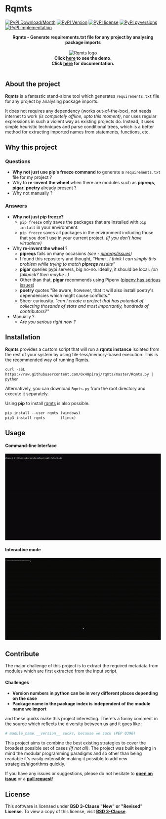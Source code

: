 # Rqmts

[![PyPI Download/Month](https://img.shields.io/pypi/dm/rqmts.svg)](https://pypi.python.org/pypi/rqmts/)
[![PyPI Version](https://img.shields.io/pypi/v/rqmts.svg)](https://pypi.python.org/pypi/rqmts/)
[![PyPI license](https://img.shields.io/pypi/l/rqmts.svg)](https://pypi.python.org/pypi/rqmts/)
[![PyPI pyversions](https://img.shields.io/pypi/pyversions/rqmts.svg)](https://pypi.python.org/pypi/rqmts/)
[![PyPI implementation](https://img.shields.io/pypi/implementation/rqmts.svg)](https://pypi.python.org/pypi/rqmts/)

<p align="center">
<b>Rqmts - Generate requirements.txt file for any project by analysing package imports</b><br><br>
    <img alt="Rqmts logo" src="https://i.imgur.com/czbQOUj.png" width="400"><br>
<b>Click <a href="#Usage">here</a> to see the demo.<br>
  Click <a href="https://github.com/0x48piraj/rqmts/wiki">here</a> for documentation.<br><br></b>
</p>

## About the project

**Rqmts** is a fantastic stand-alone tool which generates `requirements.txt` file for any project by analysing package imports.

It does not requires any dependency (works out-of-the-box), not needs internet to work _(is completely offline, upto this moment)_, nor uses regular expressions in such a violent way as existing projects do. Instead, it uses simple heuristic techniques and parse conditional trees, which is a better method for extracting imported names from statements, functions, etc.

## Why this project

### Questions

- **Why not just use pip's freeze command** to generate a `requirements.txt` file for my project ?
- Why to **re-invent the wheel** when there are modules such as **pipreqs**, **pigar**, **poetry** already present ?
- Why not manually ?

### Answers

* **Why not just pip freeze?**
   * ``pip freeze`` only saves the packages that are installed with ``pip install`` in your environment. 
   * ``pip freeze`` saves all packages in the environment including those that you don't use in your current project. _(if you don't have virtualenv)_
* Why **re-invent the wheel** ?
   * **pipreqs** fails on many occasions _(see - [pipreqs/issues](https://github.com/bndr/pipreqs/issues))_
   * I found this repository and thought, _"Hmm.. I think I can simply this problem while trying to match **pipreqs** results"_
   * **pigar** queries pypi servers, big no-no. Ideally, it should be local. _(on fallback? then maybe ..)_
   * Other than that, **pigar** recommends using Pipenv ([pipenv has serious issues](https://news.ycombinator.com/item?id=18612590))
   * **poetry** quotes "Be aware, however, that it will also install poetry's dependencies which might cause conflicts."
   * Sheer curiousity. _"can I create a project that has potential of collecting thosands of stars and most importantly, hundreds of contributors?"_
* Manually ?
   * _Are you serious right now ?_

## Installation

**Rqmts** provides a custom script that will run a **rqmts instance** isolated from the rest of your system by using file-less/memory-based execution. This is the recommended way of running Rqmts.

```
curl -sSL https://raw.githubusercontent.com/0x48piraj/rqmts/master/Rqmts.py | python
```

Alternatively, you can download `Rqmts.py` from the root directory and execute it separately.

Using **pip** to install [rqmts](https://pypi.org/project/rqmts/) is also possible.

```
pip install --user rqmts (windows)
pip3 install rqmts       (linux)
```

## Usage

#### Command-line Interface

![Commandline Demo](static/commandline-demo.gif)

#### Interactive mode

![Interactive Demo](static/interactive-demo.gif)

## Contribute

The major challenge of this project is to extract the required metadata from modules which are first extracted from the input script.

#### Challenges

- **Version numbers in python can be in very different places depending on the case**
- **Package name in the package index is independent of the module name we import**

and these quirks make this project interesting. There's a funny comment in the source which reflects the diversity between us and it goes like :

```py
# module_name.__version__ sucks, because we suck (PEP 0396)
```

This project aims to combine the best existing strategies to cover the broadest possible set of cases _(if not all)_. The project was built keeping in mind the modular programming paradigms and so other than being readable it's easily extensible making it possible to add new strategies/algorithms quickly.

If you have any issues or suggestions, please do not hesitate to **[open an issue](https://github.com/0x48piraj/rqmts/issues/new)** or a **[pull request](https://github.com/0x48piraj/rqmts/pulls)**!

## License

This software is licensed under **BSD 3-Clause "New" or "Revised" License**. To view a copy of this license, visit **[BSD 3-Clause](LICENSE)**.

